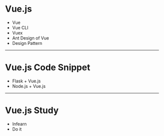 # Vue.js
+ Vue
+ Vue CLI
+ Vuex
+ Ant Design of Vue
+ Design Pattern

------------
# Vue.js Code Snippet
+ Flask + Vue.js
+ Node.js + Vue.js
------------
# Vue.js Study
+ Infearn
+ Do it
